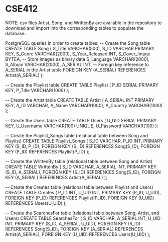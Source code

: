 # CSE412

NOTE: csv files Artist, Song, and WrittenBy are available in the repository to download and import into the corresponding tables to populate the database.

PostgreSQL queries in order to create tables: 
-- Create the Song table
CREATE TABLE Song (
    S_Title VARCHAR(500),
    S_ID VARCHAR PRIMARY KEY,
    S_Genre VARCHAR(2000),
    S_Year_Released INT,
    S_Cover_Image BYTEA, -- Store images as binary data
    S_Language VARCHAR(2000),
    S_Album VARCHAR(2000),
	A_SERIAL INT, -- Foreign key reference to A_SERIAL in the Artist table
    FOREIGN KEY (A_SERIAL) REFERENCES Artist(A_SERIAL)
);

-- Create the Playlist table
CREATE TABLE Playlist (
    P_ID SERIAL PRIMARY KEY,
    P_Title VARCHAR(1000)
);

-- Create the Artist table
CREATE TABLE Artist (
	A_SERIAL INT PRIMARY KEY,
    A_ID VARCHAR,
    A_Name VARCHAR(1000),
    A_Country VARCHAR(1000)
);

-- Create the Users table
CREATE TABLE Users (
    U_UID SERIAL PRIMARY KEY,
	U_Username VARCHAR(100) UNIQUE,
    U_Password VARCHAR(100)
);

-- Create the Playlist_Songs table (relational table between Song and Playlist)
CREATE TABLE Playlist_Songs (
    S_ID VARCHAR,
    P_ID INT,
    PRIMARY KEY (S_ID, P_ID),
    FOREIGN KEY (S_ID) REFERENCES Song(S_ID),
    FOREIGN KEY (P_ID) REFERENCES Playlist(P_ID)
);

-- Create the WrittenBy table (relational table between Song and Artist)
CREATE TABLE WrittenBy (
    S_ID VARCHAR,
    A_SERIAL INT,
    PRIMARY KEY (S_ID, A_SERIAL),
    FOREIGN KEY (S_ID) REFERENCES Song(S_ID),
    FOREIGN KEY (A_SERIAL) REFERENCES Artist(A_SERIAL)
);

-- Create the Creates table (relational table between Playlist and Users)
CREATE TABLE Creates (
    P_ID INT,
    U_UID INT,
    PRIMARY KEY (P_ID, U_UID),
    FOREIGN KEY (P_ID) REFERENCES Playlist(P_ID),
    FOREIGN KEY (U_UID) REFERENCES Users(U_UID)
);

-- Create the SearchesFor table (relational table between Song, Artist, and Users)
CREATE TABLE SearchesFor (
    S_ID VARCHAR,
    A_SERIAL INT,
    U_UID INT,
    PRIMARY KEY (S_ID, A_SERIAL, U_UID),
    FOREIGN KEY (S_ID) REFERENCES Song(S_ID),
    FOREIGN KEY (A_SERIAL) REFERENCES Artist(A_SERIAL),
    FOREIGN KEY (U_UID) REFERENCES Users(U_UID)
);
